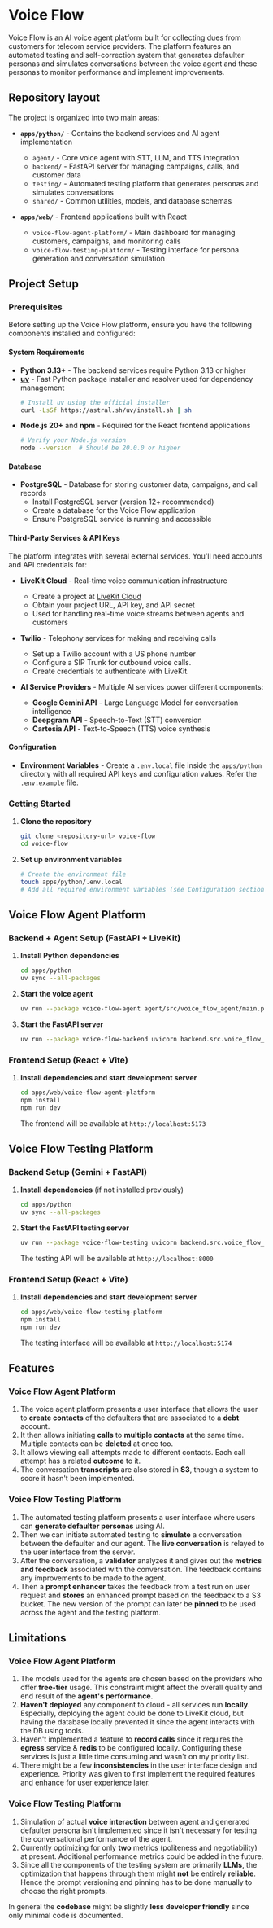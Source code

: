 # Voice Flow

Voice Flow is an AI voice agent platform built for collecting dues from customers for telecom service providers. The platform features an automated testing and self-correction system that generates defaulter personas and simulates conversations between the voice agent and these personas to monitor performance and implement improvements.

## Repository layout

The project is organized into two main areas:

- **`apps/python/`** - Contains the backend services and AI agent implementation
  - `agent/` - Core voice agent with STT, LLM, and TTS integration
  - `backend/` - FastAPI server for managing campaigns, calls, and customer data
  - `testing/` - Automated testing platform that generates personas and simulates conversations
  - `shared/` - Common utilities, models, and database schemas

- **`apps/web/`** - Frontend applications built with React
  - `voice-flow-agent-platform/` - Main dashboard for managing customers, campaigns, and monitoring calls
  - `voice-flow-testing-platform/` - Testing interface for persona generation and conversation simulation

## Project Setup

### Prerequisites

Before setting up the Voice Flow platform, ensure you have the following components installed and configured:

#### System Requirements

- **Python 3.13+** - The backend services require Python 3.13 or higher
- **[uv](https://github.com/astral-sh/uv)** - Fast Python package installer and resolver used for dependency management
  ```bash
  # Install uv using the official installer
  curl -LsSf https://astral.sh/uv/install.sh | sh
  ```
- **Node.js 20+** and **npm** - Required for the React frontend applications
  ```bash
  # Verify your Node.js version
  node --version  # Should be 20.0.0 or higher
  ```

#### Database

- **PostgreSQL** - Database for storing customer data, campaigns, and call records
  - Install PostgreSQL server (version 12+ recommended)
  - Create a database for the Voice Flow application
  - Ensure PostgreSQL service is running and accessible

#### Third-Party Services & API Keys

The platform integrates with several external services. You'll need accounts and API credentials for:

- **LiveKit Cloud** - Real-time voice communication infrastructure
  - Create a project at [LiveKit Cloud](https://cloud.livekit.io/)
  - Obtain your project URL, API key, and API secret
  - Used for handling real-time voice streams between agents and customers

- **Twilio** - Telephony services for making and receiving calls
  - Set up a Twilio account with a US phone number
  - Configure a SIP Trunk for outbound voice calls.
  - Create credentials to authenticate with LiveKit.

- **AI Service Providers** - Multiple AI services power different components:
  - **Google Gemini API** - Large Language Model for conversation intelligence
  - **Deepgram API** - Speech-to-Text (STT) conversion
  - **Cartesia API** - Text-to-Speech (TTS) voice synthesis

#### Configuration

- **Environment Variables** - Create a `.env.local` file inside the `apps/python` directory with all required API keys and configuration values. Refer the `.env.example` file.

### Getting Started

1. **Clone the repository**
   ```bash
   git clone <repository-url> voice-flow
   cd voice-flow
   ```

2. **Set up environment variables**
   ```bash
   # Create the environment file
   touch apps/python/.env.local
   # Add all required environment variables (see Configuration section above)
   ```

## Voice Flow Agent Platform

### Backend + Agent Setup (FastAPI + LiveKit)

1. **Install Python dependencies**
   ```bash
   cd apps/python
   uv sync --all-packages
   ```

2. **Start the voice agent**
   ```bash
   uv run --package voice-flow-agent agent/src/voice_flow_agent/main.py start
   ```

3. **Start the FastAPI server**
   ```bash
   uv run --package voice-flow-backend uvicorn backend.src.voice_flow_backend.main:app --port 8080
   ```

### Frontend Setup (React + Vite)

1. **Install dependencies and start development server**
   ```bash
   cd apps/web/voice-flow-agent-platform
   npm install
   npm run dev
   ```
   The frontend will be available at `http://localhost:5173`

## Voice Flow Testing Platform

### Backend Setup (Gemini + FastAPI)

1. **Install dependencies** (if not installed previously)
   ```bash
   cd apps/python
   uv sync --all-packages
   ```

2. **Start the FastAPI testing server**
   ```bash
   uv run --package voice-flow-testing uvicorn backend.src.voice_flow_testing.main:app --port 8000
   ```
   The testing API will be available at `http://localhost:8000`

### Frontend Setup (React + Vite)

1. **Install dependencies and start development server**
   ```bash
   cd apps/web/voice-flow-testing-platform
   npm install
   npm run dev
   ```
   The testing interface will be available at `http://localhost:5174`

## Features

### Voice Flow Agent Platform

1. The voice agent platform presents a user interface that allows the user to **create contacts** of the defaulters that are associated to a **debt** account.
2. It then allows initiating **calls** to **multiple contacts** at the same time. Multiple contacts can be **deleted** at once too.
3. It allows viewing call attempts made to different contacts. Each call attempt has a related **outcome** to it.
4. The conversation **transcripts** are also stored in **S3**, though a system to score it hasn't been implemented.

### Voice Flow Testing Platform

1. The automated testing platform presents a user interface where users can **generate defaulter personas** using AI.
2. Then we can initiate automated testing to **simulate** a conversation between the defaulter and our agent. The **live conversation** is relayed to the user interface from the server.
3. After the conversation, a **validator** analyzes it and gives out the **metrics and feedback** associated with the conversation. The feedback contains any improvements to be made to the agent.
4. Then a **prompt enhancer** takes the feedback from a test run on user request and **stores** an enhanced prompt based on the feedback to a S3 bucket. The new version of the prompt can later be **pinned** to be used across the agent and the testing platform.

## Limitations

### Voice Flow Agent Platform

1. The models used for the agents are chosen based on the providers who offer **free-tier** usage. This constraint might affect the overall quality and end result of the **agent's performance**.
2. **Haven't deployed** any component to cloud - all services run **locally**. Especially, deploying the agent could be done to LiveKit cloud, but having the database locally prevented it since the agent interacts with the DB using tools.
3. Haven't implemented a feature to **record calls** since it requires the **egress** service & **redis** to be configured locally. Configuring these services is just a little time consuming and wasn't on my priority list.
4. There might be a few **inconsistencies** in the user interface design and experience. Priority was given to first implement the required features and enhance for user experience later.

### Voice Flow Testing Platform

1. Simulation of actual **voice interaction** between agent and generated defaulter persona isn't implemented since it isn't necessary for testing the conversational performance of the agent.
2. Currently optimizing for only **two** metrics (politeness and negotiability) at present. Additional performance metrics could be added in the future.
3. Since all the components of the testing system are primarily **LLMs**, the optimization that happens through them might **not** be entirely **reliable**. Hence the prompt versioning and pinning has to be done manually to choose the right prompts.

In general the **codebase** might be slightly **less developer friendly** since only minimal code is documented.